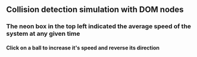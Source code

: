 ## Collision detection simulation with DOM nodes

### The neon box in the top left indicated the average speed of the system at any given time

#### Click on a ball to increase it's speed and reverse its direction
